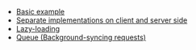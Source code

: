 - [Basic example](basic)
- [Separate implementations on client and server side](separate-implementations)
- [Lazy-loading](lazy)
- [Queue (Background-syncing requests)](queue)